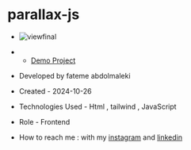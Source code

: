 # parallax-js

- ![viewfinal](https://github.com/user-attachments/assets/1116d710-4407-4877-b7a3-d5eb618e73b9)

- - [Demo Project](https://fatemeabdolmaleki.github.io/parallax-js/)

- Developed by fateme abdolmaleki

- Created - 2024-10-26

- Technologies Used - Html , tailwind , JavaScript 
 
- Role - Frontend

- How to reach me : with my [instagram](https://www.instagram.com/fatemeabdolmaleki_) and [linkedin](https://www.linkedin.com/in/fateme-abdolmaleki/)

